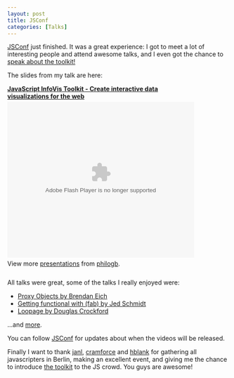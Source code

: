 ```yaml
--- 
layout: post
title: JSConf
categories: [Talks]
---
```


[JSConf](http://jsconf.eu/) just finished. It was a great experience: I got to meet a lot of interesting people and attend awesome talks, 
and I even got the chance to [speak about the toolkit!](http://jsconf.eu/2010/speaker/creating_interactive_data_visu.html)

The slides from my talk are here: 

<div style="width:425px" id="__ss_5284231"><strong style="display:block;margin:12px 0 4px"><a href="http://www.slideshare.net/philogb/javascript-infovis-toolkit-create-interactive-data-visualizations-for-the-web" title="JavaScript InfoVis Toolkit - Create interactive data visualizations for the web">JavaScript InfoVis Toolkit - Create interactive data visualizations for the web</a></strong><object id="__sse5284231" width="425" height="355"><param name="movie" value="http://static.slidesharecdn.com/swf/ssplayer2.swf?doc=jsconfeushort-100925070735-phpapp01&stripped_title=javascript-infovis-toolkit-create-interactive-data-visualizations-for-the-web&userName=philogb" /><param name="allowFullScreen" value="true"/><param name="allowScriptAccess" value="always"/><embed name="__sse5284231" src="http://static.slidesharecdn.com/swf/ssplayer2.swf?doc=jsconfeushort-100925070735-phpapp01&stripped_title=javascript-infovis-toolkit-create-interactive-data-visualizations-for-the-web&userName=philogb" type="application/x-shockwave-flash" allowscriptaccess="always" allowfullscreen="true" width="425" height="355"></embed></object><div style="padding:5px 0 12px">View more <a href="http://www.slideshare.net/">presentations</a> from <a href="http://www.slideshare.net/philogb">philogb</a>.</div></div>

All talks were great, some of the talks I really enjoyed were:

 - [Proxy Objects by Brendan Eich](http://jsconf.eu/2010/speaker/be_proxy_objects.html)
 - [Getting functional with (fab) by Jed Schmidt](http://jsconf.eu/2010/speaker/getting_functional_with_fab.html)
 - [Loopage by Douglas Crockford](http://jsconf.eu/2010/speaker/loopage_by_douglas_crockford.html)

...and [more](http://jsconf.eu/2010/speakers.html).

You can follow [JSConf](http://twitter.com/jsconfeu) for updates about when the videos will be released.

Finally I want to thank [janl](http://twitter.com/janl/), [cramforce](http://twitter.com/cramforce/) and [hblank](http://twitter.com/hblank) 
for gathering all javascripters in Berlin, making an excellent event, and giving me the chance to introduce [the toolkit](http://thejit.org/) to the JS crowd. 
You guys are awesome!

